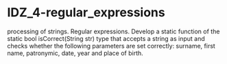 # IDZ_4-regular_expressions
processing of strings. Regular expressions. Develop a static function of the static bool isCorrect(String str) type that accepts a string as input and checks whether the following parameters are set correctly: surname, first name, patronymic, date, year and place of birth.
